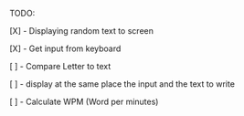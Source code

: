 TODO:

[X] - Displaying random text to screen

[X] - Get input from keyboard

[ ] - Compare Letter to text

[ ] - display at the same place the input and the text to write 

[ ] - Calculate WPM (Word per minutes)